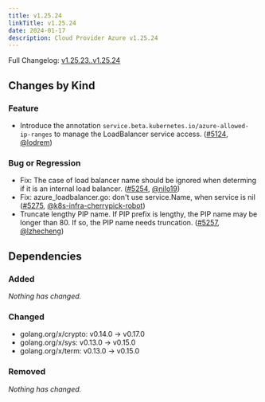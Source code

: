 ```yaml
---
title: v1.25.24
linkTitle: v1.25.24
date: 2024-01-17
description: Cloud Provider Azure v1.25.24
---
```

Full Changelog: [v1.25.23..v1.25.24](https://github.com/kubernetes-sigs/cloud-provider-azure/compare/v1.25.23...v1.25.24)

## Changes by Kind

### Feature

- Introduce the annotation `service.beta.kubernetes.io/azure-allowed-ip-ranges` to manage the LoadBalancer service access. ([#5124](https://github.com/kubernetes-sigs/cloud-provider-azure/pull/5124), [@lodrem](https://github.com/lodrem))

### Bug or Regression

- Fix: The case of load balancer name should be ignored when determing if it is an internal load balancer. ([#5254](https://github.com/kubernetes-sigs/cloud-provider-azure/pull/5254), [@nilo19](https://github.com/nilo19))
- Fix: azure_loadbalancer.go: don't use service.Name, when service is nil ([#5275](https://github.com/kubernetes-sigs/cloud-provider-azure/pull/5275), [@k8s-infra-cherrypick-robot](https://github.com/k8s-infra-cherrypick-robot))
- Truncate lengthy PIP name. If PIP prefix is lengthy, the PIP name may be longer than 80. If so, the PIP name needs truncation. ([#5257](https://github.com/kubernetes-sigs/cloud-provider-azure/pull/5257), [@lzhecheng](https://github.com/lzhecheng))

## Dependencies

### Added
_Nothing has changed._

### Changed
- golang.org/x/crypto: v0.14.0 → v0.17.0
- golang.org/x/sys: v0.13.0 → v0.15.0
- golang.org/x/term: v0.13.0 → v0.15.0

### Removed
_Nothing has changed._
